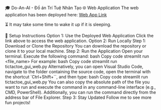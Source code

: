 🎓 Do-An-AI - Đồ án Trí Tuệ Nhân Tạo
🌐 Web Application
The web application has been deployed here: [Web App Link](https://ttt-game.streamlit.app/)

⏳ It may take some time to wake it up if it is sleeping.



🔧 Setup Instructions
Option 1: Use the Deployed Web Application
Click the link above to access the web application.
Option 2: Run Locally
Step 1: Download or Clone the Repository
You can download the repository or clone it to your local machine.
Step 2: Run the Application
Open your terminal.
Execute the following command:
bash
Copy code
streamlit run <file_name>
For example:
bash
Copy code
streamlit run tictactoe_gui_web.py
Alternatively, you can open Visual Studio Code, navigate to the folder containing the source code, open the terminal with the shortcut `Ctrl+Shift+``, and then type:
bash
Copy code
streamlit run tictactoe_gui_web.py
You can also copy the absolute path of the file you want to run and execute the command in any command-line interface (e.g., CMD, PowerShell). Additionally, you can run the command directly from the address bar of File Explorer.
Step 3: Stay Updated
Follow me to see more fun projects!


